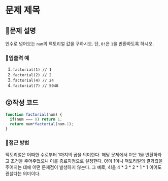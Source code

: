 # 문제 제목
## 🧐문제 설명
인수로 넘어오는 `num`의 팩토리얼 값을 구하시오. 단, `0!`은 `1`을 반환하도록 하시오.

### 💬입출력 예
1. `factorial(1) // 1`
2. `factorial(2) // 2`
3. `factorial(4) // 24`
4. `factorial(7) // 5040`

## 😮작성 코드
```javascript
function factorial(num) {
  if(num === 0) return 1;
  return num*factorial(num-1);
}
```

### 🤔접근 방법
팩토리얼은 어떠한 수로부터 1까지의 곱을 의미한다. 해당 문제에서 0!은 1을 반환하라고 조건을 주어주었으니 이를 종료지점으로 설정한다.
0!이 1이니 팩토리얼의 결과값을 주어지는 데에 어떤 문제점이 발생하지 않는다.
그 예로, 4!을 4 * 3 * 2 * 1 * 1 이어도 괜찮다는 의미이다.